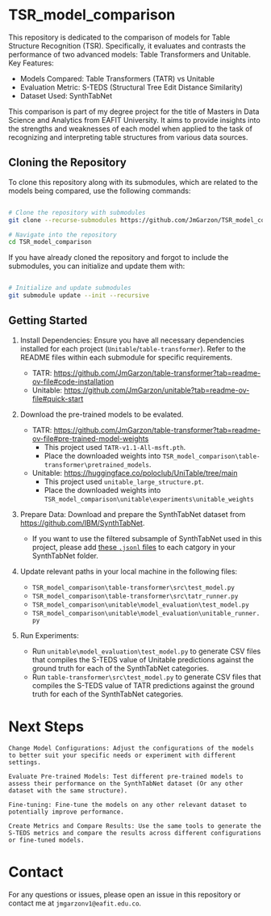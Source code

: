 # TSR_model_comparison

This repository is dedicated to the comparison of models for Table Structure Recognition (TSR). Specifically, it evaluates and contrasts the performance of two advanced models: Table Transformers and Unitable.
Key Features:

- Models Compared: Table Transformers (TATR) vs Unitable
- Evaluation Metric: S-TEDS (Structural Tree Edit Distance Similarity)
- Dataset Used: SynthTabNet

This comparison is part of my degree project for the title of Masters in Data Science and Analytics from EAFIT University. It aims to provide insights into the strengths and weaknesses of each model when applied to the task of recognizing and interpreting table structures from various data sources.

## Cloning the Repository

To clone this repository along with its submodules, which are related to the models being compared, use the following commands:

```bash

# Clone the repository with submodules
git clone --recurse-submodules https://github.com/JmGarzon/TSR_model_comparison.git

# Navigate into the repository
cd TSR_model_comparison
```
If you have already cloned the repository and forgot to include the submodules, you can initialize and update them with:

```bash

# Initialize and update submodules
git submodule update --init --recursive
```

## Getting Started

1. Install Dependencies: Ensure you have all necessary dependencies installed for each project (`Unitable`/`table-transformer`).
Refer to the README files within each submodule for specific requirements.
    - TATR: https://github.com/JmGarzon/table-transformer?tab=readme-ov-file#code-installation
    - Unitable: https://github.com/JmGarzon/unitable?tab=readme-ov-file#quick-start

2. Download the pre-trained models to be evalated.
    - TATR: https://github.com/JmGarzon/table-transformer?tab=readme-ov-file#pre-trained-model-weights
        - This project used `TATR-v1.1-All-msft.pth`.
        - Place the downloaded weights into `TSR_model_comparison\table-transformer\pretrained_models`.
    - Unitable: https://huggingface.co/poloclub/UniTable/tree/main
        - This project used `unitable_large_structure.pt`.
        - Place the downloaded weights into `TSR_model_comparison\unitable\experiments\unitable_weights`

3. Prepare Data: Download and prepare the SynthTabNet dataset from https://github.com/IBM/SynthTabNet.
    - If you want to use the filtered subsample of SynthTabNet used in this project, please add [these `.jsonl` files](https://eafit-my.sharepoint.com/:f:/g/personal/jmgarzonv1_eafit_edu_co/Ep1_GLp3JK5OsVWu5sjPHicBRllbQ4wQnN9HycegwoyqLw?e=LDiUve) to each catgory in your SynthTabNet folder.

4. Update relevant paths in your local machine in the following files:
    - `TSR_model_comparison\table-transformer\src\test_model.py`
    - `TSR_model_comparison\table-transformer\src\tatr_runner.py`
    - `TSR_model_comparison\unitable\model_evaluation\test_model.py`
    - `TSR_model_comparison\unitable\model_evaluation\unitable_runner.py`

5. Run Experiments:
    - Run `unitable\model_evaluation\test_model.py` to generate CSV files that compiles the S-TEDS value of Unitable predictions against the ground truth for each of the SynthTabNet categories.
    - Run `table-transformer\src\test_model.py` to generate CSV files that compiles the S-TEDS value of TATR predictions against the ground truth for each of the SynthTabNet categories.

# Next Steps

    Change Model Configurations: Adjust the configurations of the models to better suit your specific needs or experiment with different settings.

    Evaluate Pre-trained Models: Test different pre-trained models to assess their performance on the SynthTabNet dataset (Or any other dataset with the same structure).

    Fine-tuning: Fine-tune the models on any other relevant dataset to potentially improve performance.

    Create Metrics and Compare Results: Use the same tools to generate the S-TEDS metrics and compare the results across different configurations or fine-tuned models.

# Contact

For any questions or issues, please open an issue in this repository or contact me at `jmgarzonv1@eafit.edu.co`.